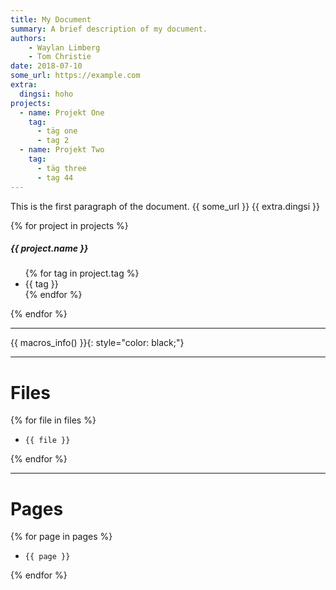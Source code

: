 ```yaml
---
title: My Document
summary: A brief description of my document.
authors:
    - Waylan Limberg
    - Tom Christie
date: 2018-07-10
some_url: https://example.com
extra:
  dingsi: hoho
projects:
  - name: Projekt One
    tag: 
      - täg one
      - tag 2
  - name: Projekt Two
    tag: 
      - täg three
      - tag 44
---
```


This is the first paragraph of the document. {{ some_url }}  {{ extra.dingsi }}


{% for project in projects %}

<h5>{{ project.name }}</h5>

<ul>
{% for tag in project.tag %}
<li>{{ tag }}</li>
{% endfor %}
</ul>


{% endfor %}

---

{{ macros_info() }}{: style="color: black;"}

---

# Files

{% for file in files %}


- `{{ file }}`


{% endfor %}

---

# Pages

{% for page in pages %}


- `{{ page }}`


{% endfor %}
